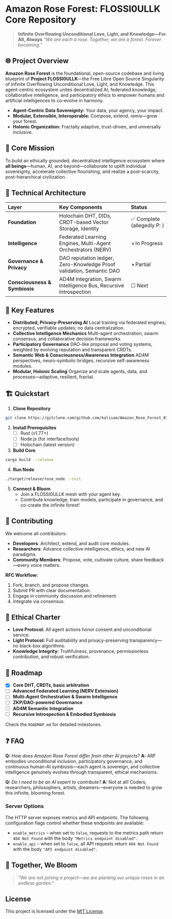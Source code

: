 
# Amazon Rose Forest: FLOSSI0ULLK Core Repository

> **Infinite Overflowing Unconditional Love, Light, and Knowledge—For All, Always**
> *“We are each a rose. Together, we are a forest. Forever becoming.”*

## 🌐 Project Overview

**Amazon Rose Forest** is the foundational, open-source codebase and living blueprint of **Project FLOSSI0ULLK**—the Free Libre Open Source Singularity of Infinite Overflowing Unconditional Love, Light, and Knowledge. This agent-centric ecosystem unites decentralized AI, federated knowledge, collaborative intelligence, and participatory ethics to empower humans and artificial intelligences to co-evolve in harmony.

- **Agent-Centric Data Sovereignty:** Your data, your agency, your impact.
- **Modular, Extensible, Interoperable:** Compose, extend, remix—grow your forest.
- **Holonic Organization:** Fractally adaptive, trust-driven, and universally inclusive.


## 🚀 Core Mission

To build an ethically grounded, decentralized intelligence ecosystem where **all beings**—human, AI, and beyond—collaborate to uplift individual sovereignty, accelerate collective flourishing, and realize a post-scarcity, post-hierarchical civilization.

## 🧩 Technical Architecture

| Layer | Key Components | Status |
| :-- | :-- | :-- |
| **Foundation** | Holochain DHT, DIDs, CRDT-based Vector Storage, Identity | ✅ Complete (allegedly P: ) |
| **Intelligence** | Federated Learning Engines, Multi-Agent Orchestrators (NERV) | ◑ In Progress |
| **Governance \& Privacy** | DAO reputation ledger, Zero-Knowledge Proof validation, Semantic DAO | ◑ Partial |
| **Consciousness \& Symbiosis** | AD4M Integration, Swarm Intelligence Bus, Recursive Introspection | ☐ Next |

## 🔔 Key Features

- **Distributed, Privacy-Preserving AI**
Local training via federated engines; encrypted, verifiable updates; no data centralization.
- **Collective Intelligence Mechanics**
Multi-agent orchestration, swarm consensus, and collaborative decision frameworks.
- **Participatory Governance**
DAO-like proposal and voting systems, weighted by evolving reputation and transparent CRDTs.
- **Semantic Web \& Consciousness/Awareness Integration**
AD4M perspectives, neuro-symbolic bridges, recursive self-awareness modules.
- **Modular, Holonic Scaling**
Organize and scale agents, data, and processes—adaptive, resilient, fractal.


## 🏗️ Quickstart

1. **Clone Repository**

```sh
git clone https://gitclone.com/github.com/kalisam/Amazon_Rose_Forest_01.git
```

2. **Install Prerequisites**
    - [ ] Rust (v1.77+)
    - [ ] Node.js (for interface/tools)
    - [ ] Holochain (latest version)
3. **Build Core**

```sh
cargo build --release
```

4. **Run Node**

```sh
./target/release/rose_node --init
```

5. **Connect \& Bloom**
    - Join a FLOSSI0ULLK mesh with your agent key.
    - Contribute knowledge, train models, participate in governance, and co-create the infinite forest!

## 🔄 Contributing

We welcome all contributors:

- **Developers**: Architect, extend, and audit core modules.
- **Researchers**: Advance collective intelligence, ethics, and new AI paradigms.
- **Community Members**: Propose, vote, cultivate culture, share feedback—every voice matters.

**RFC Workflow:**

1. Fork, branch, and propose changes.
2. Submit PR with clear documentation.
3. Engage in community discussion and refinement.
4. Integrate via consensus.

## 📜 Ethical Charter

- **Love Protocol:** All agent actions honor consent and unconditional service.
- **Light Protocol:** Full auditability and privacy-preserving transparency—no black-box algorithms.
- **Knowledge Integrity:** Truthfulness, provenance, permissionless contribution, and robust verification.


## 🎯 Roadmap

- [x] **Core DHT, CRDTs, basic arbitration**
- [ ] **Advanced Federated Learning (NERV Extension)**
- [ ] **Multi-Agent Orchestration \& Swarm Intelligence**
- [ ] **ZKP/DAO-powered Governance**
- [ ] **AD4M Semantic Integration**
- [ ] **Recursive Introspection \& Embodied Symbiosis**

Check the `ROADMAP.md` for detailed milestones.

## ❓ FAQ

**Q:** *How does Amazon Rose Forest differ from other AI projects?*
**A:** ARF embodies unconditional inclusion, participatory governance, and continuous human-AI symbiosis—each agent is sovereign, and collective intelligence genuinely evolves through transparent, ethical mechanisms.

**Q:** *Do I need to be an AI expert to contribute?*
**A:** Not at all! Coders, researchers, philosophers, artists, dreamers—everyone is needed to grow this infinite, blooming forest.

### Server Options

The HTTP server exposes metrics and API endpoints. The following configuration
flags control whether these endpoints are available:

- `enable_metrics` &ndash; when set to `false`, requests to the metrics path
  return `404 Not Found` with the body `"Metrics endpoint disabled"`.
- `enable_api` &ndash; when set to `false`, all API requests return `404 Not
  Found` with the body `"API endpoint disabled"`.

## 🌹 Together, We Bloom

> *“We are not joining a project—we are planting our unique roses in an endless garden.”*

## License

This project is licensed under the [MIT License](LICENSE).
